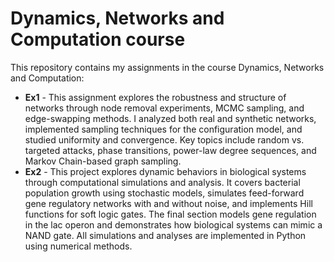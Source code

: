 
# Dynamics, Networks and Computation course

This repository contains my assignments in the course Dynamics, Networks and Computation:

- **Ex1** - This assignment explores the robustness and structure of networks through node removal experiments, MCMC sampling, and edge-swapping methods.
     I analyzed both real and synthetic networks, implemented sampling techniques for the configuration model, and studied uniformity and convergence.
     Key topics include random vs. targeted attacks, phase transitions, power-law degree sequences, and Markov Chain-based graph sampling.
- **Ex2** - This project explores dynamic behaviors in biological systems through computational simulations and analysis. It covers bacterial population growth using stochastic models, simulates feed-forward gene      regulatory networks with and without noise, and implements Hill functions for soft logic gates. The final section models gene regulation in the lac operon and demonstrates how biological systems can mimic a NAND      gate. All simulations and analyses are implemented in Python using numerical methods.
